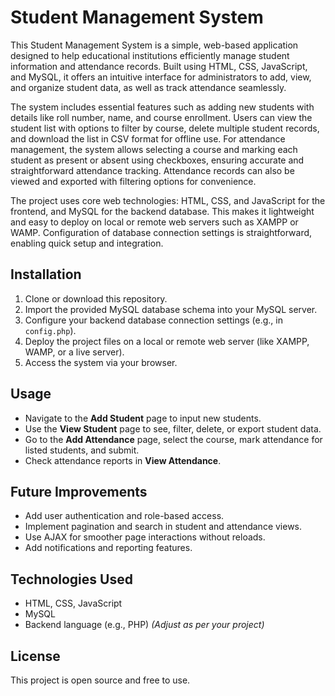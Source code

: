 # Student Management System

This Student Management System is a simple, web-based application designed to help educational institutions efficiently manage student information and attendance records. Built using HTML, CSS, JavaScript, and MySQL, it offers an intuitive interface for administrators to add, view, and organize student data, as well as track attendance seamlessly.

The system includes essential features such as adding new students with details like roll number, name, and course enrollment. Users can view the student list with options to filter by course, delete multiple student records, and download the list in CSV format for offline use. For attendance management, the system allows selecting a course and marking each student as present or absent using checkboxes, ensuring accurate and straightforward attendance tracking. Attendance records can also be viewed and exported with filtering options for convenience.

The project uses core web technologies: HTML, CSS, and JavaScript for the frontend, and MySQL for the backend database. This makes it lightweight and easy to deploy on local or remote web servers such as XAMPP or WAMP. Configuration of database connection settings is straightforward, enabling quick setup and integration.

## Installation

1. Clone or download this repository.  
2. Import the provided MySQL database schema into your MySQL server.  
3. Configure your backend database connection settings (e.g., in `config.php`).  
4. Deploy the project files on a local or remote web server (like XAMPP, WAMP, or a live server).  
5. Access the system via your browser.

## Usage

- Navigate to the **Add Student** page to input new students.  
- Use the **View Student** page to see, filter, delete, or export student data.  
- Go to the **Add Attendance** page, select the course, mark attendance for listed students, and submit.  
- Check attendance reports in **View Attendance**.

## Future Improvements

- Add user authentication and role-based access.  
- Implement pagination and search in student and attendance views.  
- Use AJAX for smoother page interactions without reloads.  
- Add notifications and reporting features.

## Technologies Used

- HTML, CSS, JavaScript  
- MySQL  
- Backend language (e.g., PHP) *(Adjust as per your project)*

## License

This project is open source and free to use.
